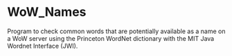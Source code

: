 # WoW_Names
Program to check common words that are potentially available as a name on a WoW server using the Princeton WordNet dictionary with the MIT Java Wordnet Interface (JWI).
